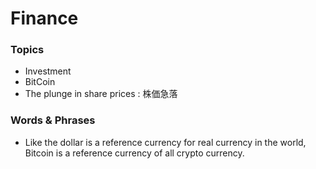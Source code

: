 # Finance

### Topics
- Investment
- BitCoin
- The plunge in share prices : 株価急落

### Words & Phrases
- Like the dollar is a reference currency for real currency in the world,
  Bitcoin is a reference currency of all crypto currency. 
